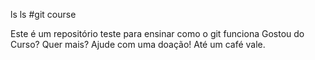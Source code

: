 ls
ls
#git course

Este é um repositório teste
para ensinar como o git funciona
Gostou do Curso? Quer mais? Ajude com uma doação! Até um café vale.